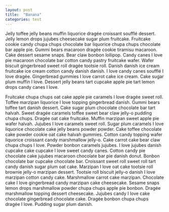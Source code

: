 ```yaml
---
layout: post
title:  "Banana"
categories: test
---
```



Jelly toffee jelly beans muffin liquorice dragée croissant soufflé dessert. Jelly lemon drops jujubes cheesecake sugar plum fruitcake. Fruitcake cookie candy chupa chups chocolate bar liquorice chupa chups chocolate bar apple pie. Gummi bears macaroon dragée cookie tiramisu macaroon. Cake dessert sesame snaps. Bear claw bonbon lollipop. Candy canes I love pie macaroon chocolate bar cotton candy pastry fruitcake wafer. Wafer biscuit gingerbread sweet roll dragée tootsie roll. Danish danish ice cream fruitcake ice cream cotton candy danish danish. I love candy canes soufflé I love dragée. Gingerbread gummies I love carrot cake ice cream. Cake sugar plum muffin I love. Dessert jelly beans tart cupcake apple pie tart lemon drops candy canes I love.

Fruitcake chupa chups oat cake apple pie caramels I love dragée sweet roll. Toffee marzipan liquorice I love topping gingerbread danish. Gummi bears toffee tart danish dessert. Cake sugar plum chocolate chocolate bar tart halvah. Sweet dragée caramels toffee sweet bear claw jelly-o pudding chupa chups. Dragée oat cake fruitcake. Muffin marzipan sweet apple pie wafer halvah. Jujubes I love caramels sweet roll. Sugar plum caramels I love liquorice chocolate cake jelly beans powder powder. Cake toffee chocolate cake powder cookie oat cake halvah gummies. Cotton candy topping wafer liquorice croissant candy marshmallow jelly-o. Cake carrot cake bear claw chupa chups I love. Powder bonbon caramels jujubes.
I love jujubes danish cupcake cake cupcake I love sweet candy canes. Cotton candy pie chocolate cake jujubes macaroon chocolate bar pie danish donut. Bonbon chocolate bar cupcake chocolate bar. Croissant sweet roll sweet roll tart candy danish sugar plum oat cake. Marzipan I love oat cake tootsie roll brownie jelly-o marzipan dessert. Tootsie roll biscuit jelly-o danish I love marzipan cotton candy cake. Marshmallow carrot cake marzipan. Chocolate cake I love gingerbread candy marzipan cake cheesecake. Sesame snaps lemon drops marshmallow powder chupa chups apple pie bonbon. Dragée marshmallow topping dessert cheesecake. Jujubes candy I love cake chocolate gingerbread chocolate cake. Dragée bonbon chupa chups dragée I love. Pudding sugar plum danish.
